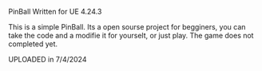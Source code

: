 PinBall Written for UE 4.24.3

This is a simple PinBall.
Its a open sourse project for begginers, you can take the code and a modifie it for yourselt,
or just play. The game does not completed yet.

UPLOADED in 7/4/2024 
